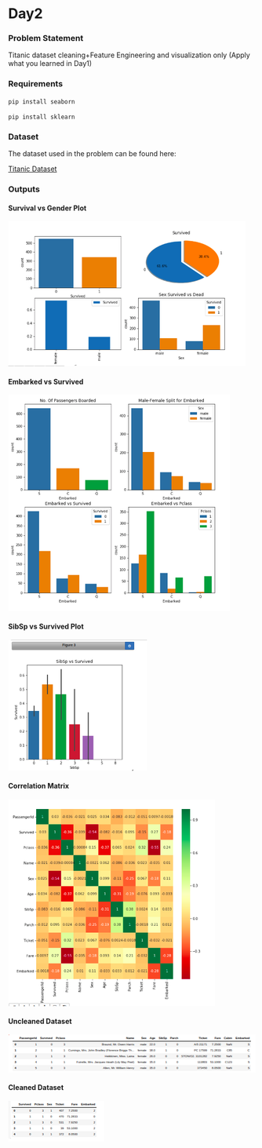 # Day2

### Problem Statement

Titanic dataset cleaning+Feature Engineering and visualization only (Apply what you learned in Day1) 

### Requirements

`pip install seaborn`

`pip install sklearn`

### Dataset

The dataset used in the problem can be found here:

[Titanic Dataset](input/train.csv)

### Outputs

#### Survival vs Gender Plot

![Survival vs Gender Plot](Assets/plot1.png)

#### Embarked vs Survived

![Embarked vs other categorical Data](Assets/plot2.png)

#### SibSp vs Survived Plot

![Date-wise plot](Assets/plot3.png)

#### Correlation Matrix

![Correlation Matrix](Assets/plot4.png)

#### Uncleaned Dataset

![Uncleaned Data](Assets/dataset.png)

#### Cleaned Dataset

![cleaned Dataset](Assets/data_after%20_cleaning.png)

